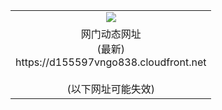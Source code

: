 ﻿<table>
  <tr></tr>
  <tr><td colspan=2 align=center><img src="https://d155597vngo838.cloudfront.net/Up/oGate.jpg" /></td></tr>
  <tr><td colspan=2 align=center>网门动态网址<br/>(最新)
<br>https://d155597vngo838.cloudfront.net
<br/><br/>(以下网址可能失效)
    </td>
  </tr>
</table>
